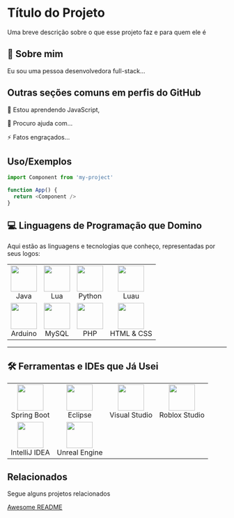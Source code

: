 
# Título do Projeto

Uma breve descrição sobre o que esse projeto faz e para quem ele é


## 🚀 Sobre mim
Eu sou uma pessoa desenvolvedora full-stack...


## Outras seções comuns em perfis do GitHub

🧠 Estou aprendendo JavaScript,

🤔 Procuro ajuda com...


⚡️ Fatos engraçados...




## Uso/Exemplos

```javascript
import Component from 'my-project'

function App() {
  return <Component />
}
```
## 💻 Linguagens de Programação que Domino

Aqui estão as linguagens e tecnologias que conheço, representadas por seus logos:

<table>
  <tr>
    <td align="center"><img src="https://upload.wikimedia.org/wikipedia/en/3/30/Java_programming_language_logo.svg" width="60"/><br>Java</td>
    <td align="center"><img src="https://upload.wikimedia.org/wikipedia/commons/c/cf/Lua-Logo.svg" width="60"/><br>Lua</td>
    <td align="center"><img src="https://upload.wikimedia.org/wikipedia/commons/c/c3/Python-logo-notext.svg" width="60"/><br>Python</td>
    <td align="center"><img src="https://luau.org/assets/images/luau-88.png" width="60"/><br>Luau</td>
  </tr>
  <tr>
    <td align="center"><img src="https://upload.wikimedia.org/wikipedia/commons/8/87/Arduino_Logo.svg" width="60"/><br>Arduino</td>
    <td align="center"><img src="https://freebiesupply.com/logos/mysql-logo-2/" width="60"/><br>MySQL</td>
    <td align="center"><img src="https://upload.wikimedia.org/wikipedia/commons/2/27/PHP-logo.svg" width="60"/><br>PHP</td>
    <td align="center"><img src="https://www.vhv.rs/dpng/d/127-1270973_thumb-image-icon-html-css-png-transparent-png.png" width="60"/><br>HTML & CSS</td>
  </tr>
</table>

---

## 🛠️ Ferramentas e IDEs que Já Usei

<table>
  <tr>
    <td align="center"><img src="https://upload.wikimedia.org/wikipedia/commons/4/4e/Spring_Framework_Logo_2018.svg" width="60"/><br>Spring Boot</td>
    <td align="center"><img src="https://upload.wikimedia.org/wikipedia/commons/0/00/Eclipse_Logo.svg" width="60"/><br>Eclipse</td>
    <td align="center"><img src="https://upload.wikimedia.org/wikipedia/commons/5/59/Visual_Studio_Icon_2022.svg" width="60"/><br>Visual Studio</td>
    <td align="center"><img src="https://upload.wikimedia.org/wikipedia/commons/3/3a/Roblox_Studio_Logo.png" width="60"/><br>Roblox Studio</td>
  </tr>
  <tr>
    <td align="center"><img src="https://upload.wikimedia.org/wikipedia/commons/d/d5/IntelliJ_IDEA_Logo.svg" width="60"/><br>IntelliJ IDEA</td>
    <td align="center"><img src="https://upload.wikimedia.org/wikipedia/commons/3/3e/Unreal_Engine_Logo.svg" width="60"/><br>Unreal Engine</td>
  </tr>
</table>

## Relacionados

Segue alguns projetos relacionados

[Awesome README](https://github.com/matiassingers/awesome-readme)

